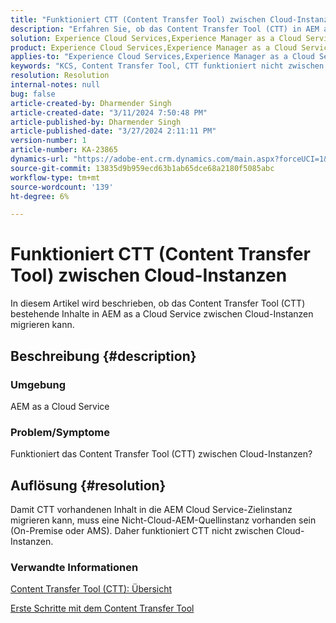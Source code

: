 ```yaml
---
title: "Funktioniert CTT (Content Transfer Tool) zwischen Cloud-Instanzen?"
description: "Erfahren Sie, ob das Content Transfer Tool (CTT) in AEM as a Cloud Service Cloud-Instanzen funktioniert."
solution: Experience Cloud Services,Experience Manager as a Cloud Service
product: Experience Cloud Services,Experience Manager as a Cloud Service
applies-to: "Experience Cloud Services,Experience Manager as a Cloud Service"
keywords: "KCS, Content Transfer Tool, CTT funktioniert nicht zwischen Cloud-Instanzen, AEM as a Cloud Service"
resolution: Resolution
internal-notes: null
bug: false
article-created-by: Dharmender Singh
article-created-date: "3/11/2024 7:50:48 PM"
article-published-by: Dharmender Singh
article-published-date: "3/27/2024 2:11:11 PM"
version-number: 1
article-number: KA-23865
dynamics-url: "https://adobe-ent.crm.dynamics.com/main.aspx?forceUCI=1&pagetype=entityrecord&etn=knowledgearticle&id=f8280fa6-e0df-ee11-904c-6045bd05e816"
source-git-commit: 13835d9b959ecd63b1ab65dce68a2180f5085abc
workflow-type: tm+mt
source-wordcount: '139'
ht-degree: 6%

---
```


# Funktioniert CTT (Content Transfer Tool) zwischen Cloud-Instanzen


In diesem Artikel wird beschrieben, ob das Content Transfer Tool (CTT) bestehende Inhalte in AEM as a Cloud Service zwischen Cloud-Instanzen migrieren kann.

## Beschreibung {#description}


### Umgebung

AEM as a Cloud Service

### Problem/Symptome

Funktioniert das Content Transfer Tool (CTT) zwischen Cloud-Instanzen?


## Auflösung {#resolution}


Damit CTT vorhandenen Inhalt in die AEM Cloud Service-Zielinstanz migrieren kann, muss eine Nicht-Cloud-AEM-Quellinstanz vorhanden sein (On-Premise oder AMS). Daher funktioniert CTT nicht zwischen Cloud-Instanzen.

### Verwandte Informationen

[Content Transfer Tool (CTT): Übersicht](https://experienceleague.adobe.com/en/docs/experience-manager-cloud-service/content/migration-journey/cloud-migration/content-transfer-tool/overview-content-transfer-tool)

[Erste Schritte mit dem Content Transfer Tool](https://experienceleague.adobe.com/docs/experience-manager-cloud-service/content/migration-journey/cloud-migration/content-transfer-tool/getting-started-content-transfer-tool.html?lang=de)
